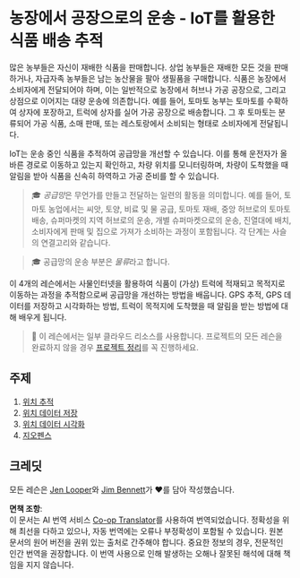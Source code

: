<!--
CO_OP_TRANSLATOR_METADATA:
{
  "original_hash": "e978534a245b000725ed2a048f943213",
  "translation_date": "2025-08-25T00:36:13+00:00",
  "source_file": "3-transport/README.md",
  "language_code": "ko"
}
-->
# 농장에서 공장으로의 운송 - IoT를 활용한 식품 배송 추적

많은 농부들은 자신이 재배한 식품을 판매합니다. 상업 농부들은 재배한 모든 것을 판매하거나, 자급자족 농부들은 남는 농산물을 팔아 생필품을 구매합니다. 식품은 농장에서 소비자에게 전달되어야 하며, 이는 일반적으로 농장에서 허브나 가공 공장으로, 그리고 상점으로 이어지는 대량 운송에 의존합니다. 예를 들어, 토마토 농부는 토마토를 수확하여 상자에 포장하고, 트럭에 상자를 실어 가공 공장으로 배송합니다. 그 후 토마토는 분류되어 가공 식품, 소매 판매, 또는 레스토랑에서 소비되는 형태로 소비자에게 전달됩니다.

IoT는 운송 중인 식품을 추적하여 공급망을 개선할 수 있습니다. 이를 통해 운전자가 올바른 경로로 이동하고 있는지 확인하고, 차량 위치를 모니터링하며, 차량이 도착했을 때 알림을 받아 식품을 신속히 하역하고 가공 준비를 할 수 있습니다.

> 🎓 *공급망*은 무언가를 만들고 전달하는 일련의 활동을 의미합니다. 예를 들어, 토마토 농업에서는 씨앗, 토양, 비료 및 물 공급, 토마토 재배, 중앙 허브로의 토마토 배송, 슈퍼마켓의 지역 허브로의 운송, 개별 슈퍼마켓으로의 운송, 진열대에 배치, 소비자에게 판매 및 집으로 가져가 소비하는 과정이 포함됩니다. 각 단계는 사슬의 연결고리와 같습니다.

> 🎓 공급망의 운송 부분은 *물류*라고 합니다.

이 4개의 레슨에서는 사물인터넷을 활용하여 식품이 (가상) 트럭에 적재되고 목적지로 이동하는 과정을 추적함으로써 공급망을 개선하는 방법을 배웁니다. GPS 추적, GPS 데이터를 저장하고 시각화하는 방법, 트럭이 목적지에 도착했을 때 알림을 받는 방법에 대해 배우게 됩니다.

> 💁 이 레슨에서는 일부 클라우드 리소스를 사용합니다. 프로젝트의 모든 레슨을 완료하지 않을 경우 [프로젝트 정리](../clean-up.md)를 꼭 진행하세요.

## 주제

1. [위치 추적](lessons/1-location-tracking/README.md)
1. [위치 데이터 저장](lessons/2-store-location-data/README.md)
1. [위치 데이터 시각화](lessons/3-visualize-location-data/README.md)
1. [지오펜스](lessons/4-geofences/README.md)

## 크레딧

모든 레슨은 [Jen Looper](https://github.com/jlooper)와 [Jim Bennett](https://GitHub.com/JimBobBennett)가 ♥️를 담아 작성했습니다.

**면책 조항**:  
이 문서는 AI 번역 서비스 [Co-op Translator](https://github.com/Azure/co-op-translator)를 사용하여 번역되었습니다. 정확성을 위해 최선을 다하고 있으나, 자동 번역에는 오류나 부정확성이 포함될 수 있습니다. 원본 문서의 원어 버전을 권위 있는 출처로 간주해야 합니다. 중요한 정보의 경우, 전문적인 인간 번역을 권장합니다. 이 번역 사용으로 인해 발생하는 오해나 잘못된 해석에 대해 책임을 지지 않습니다.